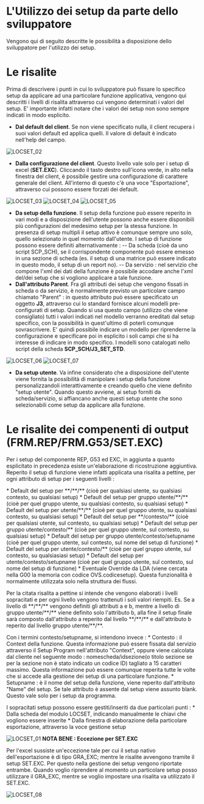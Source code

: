 # L'Utilizzo dei setup da parte dello sviluppatore
Vengono qui di seguito descritte le possibilità a disposizione dello sviluppatore per l'utilizzo dei setup.

# Le risalite
Prima di descrivere i punti in cui lo sviluppatore può fissare lo specifico setup da applicare ad una particolare funzione applicativa, vengono qui descritti i livelli di risalita attraverso cui vengono determinati i valori del setup. E' importante infatti notare che i valori dei setup non sono sempre indicati in modo esplicito.


- **Dal default del client**. Se non viene specificato nulla, il client recupera i suoi valori default ed applica quelli. Il valore di default è indicato nell'help del campo.


![LOCSET_02](http://localhost:3000/immagini/LOCSET_03/LOCSET_02.png)

- **Dalla configurazione del client**. Questo livello vale solo per i setup di excel (**SET.EXC**). Cliccando il tasto destro sull'icona verde, in alto nella finestra del client, è possibile gestire una configurazione di carattere generale del client. All'interno di questo c'è una voce "Esportazione", attraverso cui possono essere forzati dei default.


![LOCSET_03](http://localhost:3000/immagini/LOCSET_03/LOCSET_03.png)
![LOCSET_04](http://localhost:3000/immagini/LOCSET_03/LOCSET_04.png)
![LOCSET_05](http://localhost:3000/immagini/LOCSET_03/LOCSET_05.png)

- **Da setup della funzione**. Il setup della funzione può essere reperito in vari modi e a disposizione dell'utente possono anche essere disponibili più configurazioni del medesimo setup per la stessa funzione. In presenza di setup multipli il setup attivo è comunque sempre uno solo, quello selezionato in quel momento dall'utente. I setup di funzione possono essere definiti alternativamente : 
-- Da scheda (cioè da uno script SCP_SCH), se il corrispondente componente può essere emesso in una sezione di scheda (es. il setup di una matrice può essere indicato in questo modo, il setup di un report no).
-- Da servizio :  nel servizio che compone l'xml dei dati della funzione è possibile accodare anche l'xml del/dei setup che si vogliono applicare a tale funzione.
- **Dall'attributo Parent**. Fra gli attributi dei setup che vengono fissati in scheda o da servizio, è normalmente previsto un particolare campo chiamato "Parent" :  in questo attributo può essere specificato un oggetto **J3**, attraverso cui lo standard fornisce alcuni modelli pre-configurati di setup. Quando si usa questo campo (utilizzo che viene consigliato) tutti i valori indicati nel modello verranno ereditati dal setup specifico, con la possibilità in quest'ultimo di poterli comunque sovrascrivere. E' quindi possibile indicare un modello per riprenderne la configurazione e specificare poi in esplicito i soli campi che si ha interesse di indicare in modo specifico. I modelli sono catalogati nello script della scheda **SCP_SCH/J3_SET_STD**.


![LOCSET_06](http://localhost:3000/immagini/LOCSET_03/LOCSET_06.png)
![LOCSET_07](http://localhost:3000/immagini/LOCSET_03/LOCSET_07.png)

- **Da setup utente**. Va infine considerato che a disposizione dell'utente viene fornita la possibilità di manipolare i setup della funzione personalizzandoli interattivamente e creando quello che viene definito "setup utente". Quando questo avviene, ai setup forniti da scheda/servizio, si affiancano anche questi setup utente che sono selezionabili come setup da applicare alla funzione.


# Le risalite dei compenenti di output (FRM.REP/FRM.G53/SET.EXC)
Per i setup del componente REP, G53 ed EXC, in aggiunta a quanto esplicitato in precedenza esiste un'elaborazione di ricostruzione aggiuntiva. Reperito il setup di funzione viene infatti applicata una risalita a pettine, per ogni attributo di setup per i seguenti livelli : 

\* Default del setup per \*\*/\*\*/\*\* (cioè per qualsiasi utente, su qualsiasi contesto, su qualsiasi setup)
\* Default del setup per gruppo utente/\*\*/\*\* (cioè per quel gruppo utente, su qualsiasi contesto, su qualsiasi setup)
\* Default del setup per utente/\*\*/\*\* (cioè per quel gruppo utente, su qualsiasi contesto, su qualsiasi setup)
\* Default del setup per \*\*/contesto/\*\* (cioè per qualsiasi utente, sul contesto, su qualsiasi setup)
\* Default del setup per gruppo utente/contesto/\*\* (cioè per quel gruppo utente, sul contesto, su qualsiasi setup)
\* Default del setup per gruppo utente/contesto/setupname (cioè per quel gruppo utente, sul contesto, sul nome del setup di funzione)
\* Default del setup per utente/contesto/\*\* (cioè per quel gruppo utente, sul contesto, su qualsiasiasi setup)
\* Default del setup per utente/contesto/setupname (cioè per quel gruppo utente, sul contesto, sul nome del setup di funzione)
\* Eventuale Override da LDA (viene cercata nella G00 la memoria con codice OVS.codicesetup). Questa funzionalità è normalmente utilizzata solo nella struttura dei flussi.

Per la citata risalita a pettine si intende che vengono elaborati i livelli sopracitati e per ogni livello vengono trattenuti i soli valori riempiti. Es. Se a livello di \*\*/\*\*/\*\* vengono definiti gli attributi a e b, mentre a livello di gruppo utente/\*\*/\*\* viene definito solo l'attributo b, alla fine il setup finale sarà composto dall'attributo a reperito dal livello \*\*/\*\*/\*\* e dall'attributo b reperito dal livello gruppo utente/\*\*/\*\*.

Con i termini contesto/setupname, si intendono invece : 
\* Contesto :  il Context della funzione. Questa informazione può essere fissata dal servizio attraverso il Setup Program nell'attributo "Context", oppure viene calcolata dal cliente nel seguente modo :  nomescheda/idsezione(o titolo sezione se per la sezione non è stato indicato un codice ID) tagliato a 15 caratteri massimo. Questa informazione può essere comunque reperita tutte le volte che si accede alla gestione dei setup di una particolare funzione.
\* Setupname :  è il nome del setup della funzione, viene reperito dall'attributo "Name" del setup. Se tale attributo è assente dal setup viene assunto blank. Questo vale solo per i setup da programma.

I sopracitati setup possono essere gestiti/inseriti da due particolari punti : 
\* Dalla scheda del modulo LOCSET, indicando manualmente le chiavi che vogliono essere inserite
\* Dalla finestra di elaborazione della particolare esportazione, attraverso la voce gestione setup

![LOCSET_01](http://localhost:3000/immagini/LOCSET_03/LOCSET_01.png)
**NOTA BENE :  Eccezione per SET.EXC**

Per l'excel sussiste un'eccezione tale per cui il setup nativo dell'esportazione è di tipo GRA_EXC; mentre le risalite avvengono tramite il setup SET.EXC. Per questo nella gestione dei setup vengono riportate entrambe. Quando voglio riprendere al momento un particolare setup posso utilizzare il GRA_EXC, mentre se voglio impostare una risalita va utilizzato il SET.EXC.

![LOCSET_08](http://localhost:3000/immagini/LOCSET_03/LOCSET_08.png)


